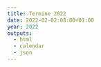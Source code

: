 ```yaml
---
title: Termine 2022
date: 2022-02-02:08:00+01:00
year: 2022
outputs:
  - html
  - calendar
  - json
---
```

